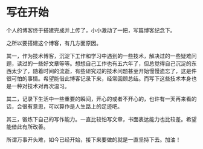 # 写在开始

个人的博客终于搭建完成并上传了，小小激动了一把，写篇博客纪念下。

之所以要搭建这个博客，有几方面原因。
 
 其一，作为技术博客，沉淀下工作和学习中遇到的一些技术，解决过的一些疑难问题，读过的一些好文章等等。想想自己工作也有五六年了，但总觉得自己沉淀的东西太少了，随着时间的流逝，有些研究过的技术问题甚至开始慢慢遗忘了，这是件很可怕的事情。希望能借此博客记录下来，经常回顾总结。而写下这些技术本身也是一种对技术对再次温习。

 其二，记录下生活中一些重要的瞬间，开心的或者不开心的，也许有一天再来看的话，会很有意思，可以算作是人生路上的足迹吧。

 其三，锻炼下自己的写作能力。一直比较怕写文章，书面表达能力也比较差。希望能借此有所改善。

所谓万事开头难，如今已经开始，接下来要做的就是一直坚持下去。加油！
